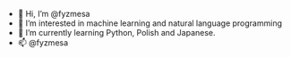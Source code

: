 - 👋 Hi, I’m @fyzmesa
- 👀 I’m interested in machine learning and natural language programming
- 🌱 I’m currently learning Python, Polish and Japanese.
- 📫 @fyzmesa

<!---
fyzmesa/fyzmesa is a ✨ special ✨ repository because its `README.md` (this file) appears on your GitHub profile.
You can click the Preview link to take a look at your changes.
--->
